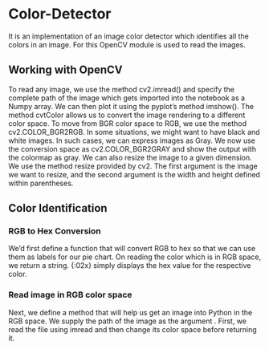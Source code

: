 # Color-Detector
It is an implementation of an image color detector which identifies all the colors in an image.
For this OpenCV module is used to read the images.

## Working with OpenCV
To read any image, we use the method cv2.imread() and specify the complete path of the image which gets imported into the notebook as a Numpy array. We can then plot it using the pyplot’s method imshow(). The method cvtColor allows us to convert the image rendering to a different color space. To move from BGR color space to RGB, we use the method cv2.COLOR_BGR2RGB. In some situations, we might want to have black and white images. In such cases, we can express images as Gray. We now use the conversion space as cv2.COLOR_BGR2GRAY and show the output with the colormap as gray. We can also resize the image to a given dimension. We use the method resize provided by cv2. The first argument is the image we want to resize, and the second argument is the width and height defined within parentheses.

## Color Identification
### RGB to Hex Conversion
We’d first define a function that will convert RGB to hex so that we can use them as labels for our pie chart. On reading the color which is in RGB space, we return a string. {:02x} simply displays the hex value for the respective color.
### Read image in RGB color space
Next, we define a method that will help us get an image into Python in the RGB space. We supply the path of the image as the argument . First, we read the file using imread and then change its color space before returning it.
